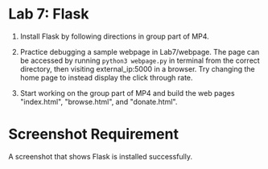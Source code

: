 # Lab 7: Flask

1. Install Flask by following directions in group part of MP4.

2. Practice debugging a sample webpage in Lab7/webpage. The page can be accessed by running `python3 webpage.py` in terminal from the correct directory, then visiting external_ip:5000 in a browser. Try changing the home page to instead display the click through rate.

3. Start working on the group part of MP4 and build the web pages "index.html", "browse.html", and "donate.html".

# Screenshot Requirement

A screenshot that shows Flask is installed successfully.